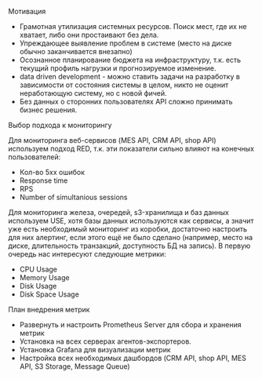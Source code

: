 Мотивация

* Грамотная утилизация системных ресурсов. Поиск мест, где их не хватает, либо они простаивают без дела.
* Упреждающее выявление проблем в системе (место на диске обычно заканчивается внезапно)
* Осознанное планирование бюджета на инфраструктуру, т.к. есть текущий профиль нагрузки и прогнозируемое изменение.
* data driven development - можно ставить задачи на разработку в зависимости от состояния системы в целом, никто не оценит неработающую систему, но с новой фичей.
* Без данных о сторонних пользователях API сложно принимать бизнес решения.

Выбор подхода к мониторингу

Для мониторинга веб-сервисов (MES API, CRM API, shop API) используем подход RED, т.к. эти показатели сильно влияют на конечных пользователей:

* Кол-во 5хх ошибок
* Response time
* RPS
* Number of simultanious sessions

Для мониторинга железа, очередей, s3-хранилища и баз данных используем USE, хотя базы данных используются как сервисы, а значит уже есть необходимый мониторинг из коробки, достаточно настроить для них алертинг, если этого ещё не было сделано (например, место на диске, длительность транзакций, доступность БД на запись). В первую очередь нас интересуют следующие метрики:

* CPU Usage
* Memory Usage
* Disk Usage
* Disk Space Usage


План внедрения метрик

* Развернуть и настроить Prometheus Server для сбора и хранения метрик
* Установка на всех серверах агентов-экспортеров.
* Установка Grafana для визуализации метрик
* Настройка всех необходимых дашбордов (CRM API, shop API, MES API, S3 Storage, Message Queue)